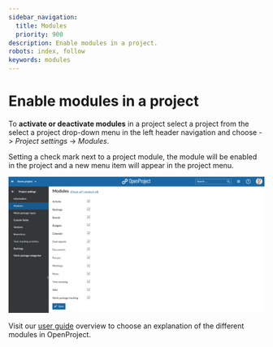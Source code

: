 ```yaml
---
sidebar_navigation:
  title: Modules
  priority: 900
description: Enable modules in a project.
robots: index, follow
keywords: modules
---
```

# Enable modules in a project

To **activate or deactivate modules** in a project select a project from the select a project drop-down menu in the left header navigation and choose -> *Project settings* -> *Modules*.

Setting a check mark next to a project module, the module will be enabled in the project and a new menu item will appear in the project menu.

![project settings modules](image-20200211133438083.png)

Visit our [user guide](../../) overview to choose an explanation of the different modules in OpenProject.

